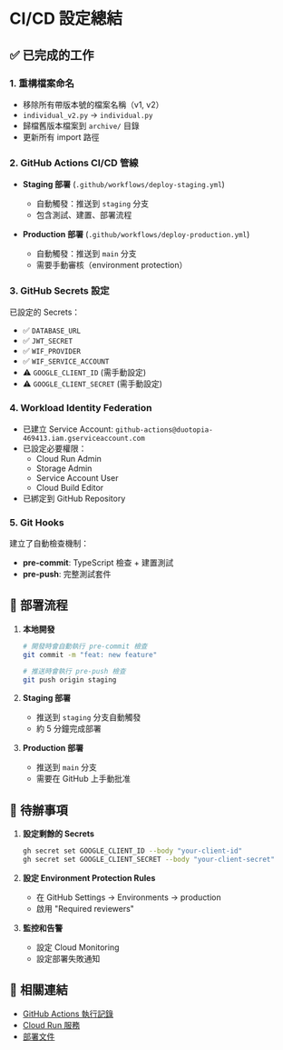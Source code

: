 # CI/CD 設定總結

## ✅ 已完成的工作

### 1. 重構檔案命名
- 移除所有帶版本號的檔案名稱（v1, v2）
- `individual_v2.py` → `individual.py`
- 歸檔舊版本檔案到 `archive/` 目錄
- 更新所有 import 路徑

### 2. GitHub Actions CI/CD 管線
- **Staging 部署** (`.github/workflows/deploy-staging.yml`)
  - 自動觸發：推送到 `staging` 分支
  - 包含測試、建置、部署流程
  
- **Production 部署** (`.github/workflows/deploy-production.yml`)
  - 自動觸發：推送到 `main` 分支
  - 需要手動審核（environment protection）

### 3. GitHub Secrets 設定
已設定的 Secrets：
- ✅ `DATABASE_URL`
- ✅ `JWT_SECRET`
- ✅ `WIF_PROVIDER`
- ✅ `WIF_SERVICE_ACCOUNT`
- ⚠️ `GOOGLE_CLIENT_ID` (需手動設定)
- ⚠️ `GOOGLE_CLIENT_SECRET` (需手動設定)

### 4. Workload Identity Federation
- 已建立 Service Account: `github-actions@duotopia-469413.iam.gserviceaccount.com`
- 已設定必要權限：
  - Cloud Run Admin
  - Storage Admin
  - Service Account User
  - Cloud Build Editor
- 已綁定到 GitHub Repository

### 5. Git Hooks
建立了自動檢查機制：
- **pre-commit**: TypeScript 檢查 + 建置測試
- **pre-push**: 完整測試套件

## 🚀 部署流程

1. **本地開發**
   ```bash
   # 開發時會自動執行 pre-commit 檢查
   git commit -m "feat: new feature"
   
   # 推送時會執行 pre-push 檢查
   git push origin staging
   ```

2. **Staging 部署**
   - 推送到 `staging` 分支自動觸發
   - 約 5 分鐘完成部署

3. **Production 部署**
   - 推送到 `main` 分支
   - 需要在 GitHub 上手動批准

## 📝 待辦事項

1. **設定剩餘的 Secrets**
   ```bash
   gh secret set GOOGLE_CLIENT_ID --body "your-client-id"
   gh secret set GOOGLE_CLIENT_SECRET --body "your-client-secret"
   ```

2. **設定 Environment Protection Rules**
   - 在 GitHub Settings → Environments → production
   - 啟用 "Required reviewers"

3. **監控和告警**
   - 設定 Cloud Monitoring
   - 設定部署失敗通知

## 🔗 相關連結

- [GitHub Actions 執行記錄](https://github.com/Youngger9765/duotopia/actions)
- [Cloud Run 服務](https://console.cloud.google.com/run?project=duotopia-469413)
- [部署文件](.github/workflows/README.md)